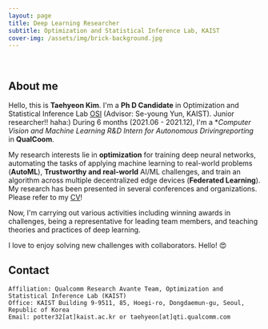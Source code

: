 ```yaml
---
layout: page
title: Deep Learning Researcher
subtitle: Optimization and Statistical Inference Lab, KAIST
cover-img: /assets/img/brick-background.jpg
---
```


<br/>

## About me

Hello, this is **Taehyeon Kim**. I'm a **Ph D Candidate** in Optimization and Statistical Inference Lab [OSI](http://osi.kaist.ac.kr/) (Advisor: Se-young Yun, KAIST). Junior researcher!! haha:) During 6 months (2021.06 - 2021.12), I'm a **Computer Vision and Machine Learning R&D Intern for Autonomous Drivingreporting* in **QualCoom**.

My research interests lie in **optimization** for training deep neural networks, automating the tasks of applying machine learning to real-world problems (**AutoML**), **Trustworthy and real-world** AI/ML challenges, and train an algorithm across multiple decentralized edge devices (**Federated Learning**). My research has been presented in several conferences and organizations. Please refer to my [CV](https://Kthyeon.github.io/Taehyeon_CV.pdf)!

Now, I'm carrying out various activities including winning awards in challenges, being a representative for leading team members, and teaching theories and practices of deep learning.

I love to enjoy solving new challenges with collaborators. Hello! &#128525;

## Contact

```
Affiliation: Qualcomm Research Avante Team, Optimization and Statistical Inference Lab (KAIST)
Office: KAIST Building 9-9511, 85, Hoegi-ro, Dongdaemun-gu, Seoul, Republic of Korea
Email: potter32[at]kaist.ac.kr or taehyeon[at]qti.qualcomm.com
```
